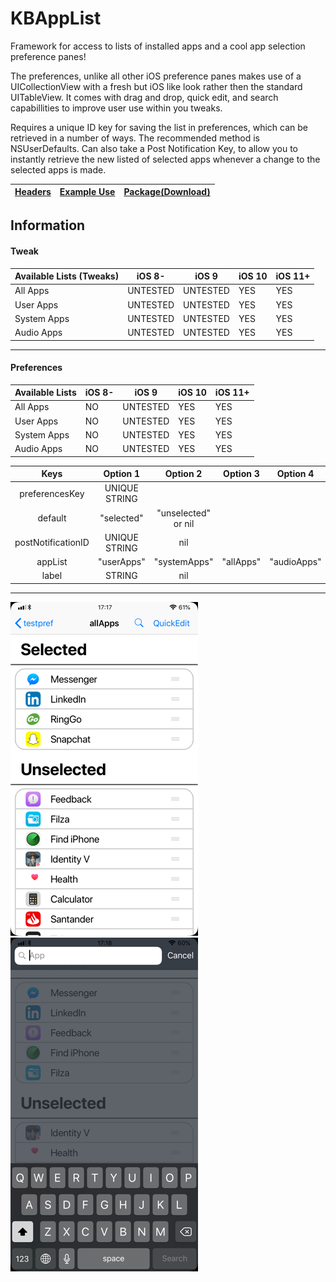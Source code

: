 # KBAppList
Framework for access to lists of installed apps and a cool app selection preference panes!

The preferences, unlike all other iOS preference panes makes use of a UICollectionView with a fresh but iOS like look rather then the standard UITableView.
It comes with drag and drop, quick edit, and search capabillities to improve user use within you tweaks.

Requires a unique ID key for saving the list in preferences, which can be retrieved in a number of ways. The recommended method is NSUserDefaults.
Can also take a Post Notification Key, to allow you to instantly retrieve the new listed of selected apps whenever a change to the selected apps is made.

| [Headers](https://github.com/Tonyk7/Tweaks/tree/master/kbapplist/headers)  | [Example Use](https://github.com/Tonyk7/Tweaks/tree/master/kbapplist/Example)  | [Package(Download)](https://github.com/Tonyk7/Tweaks/tree/master/kbapplist/packages)   |
|--------------------------|----------|----------|

## Information

#### Tweak
| Available Lists (Tweaks) | iOS 8- | iOS 9 | iOS 10 | iOS 11+ |
|--------------------------|----------|----------|--------|--------|
| All Apps                 | UNTESTED | UNTESTED | YES    | YES    |
| User Apps                | UNTESTED | UNTESTED | YES    | YES    |
| System Apps              | UNTESTED | UNTESTED | YES    | YES    |
| Audio Apps               | UNTESTED | UNTESTED | YES    | YES    |

---
#### Preferences
| Available Lists | iOS 8- | iOS 9 | iOS 10 | iOS 11+ |
|--------------------------|----------|----------|--------|--------|
| All Apps                 |    NO    | UNTESTED |  YES   |  YES   |
| User Apps                |    NO    | UNTESTED |  YES   |  YES   |
| System Apps              |    NO    | UNTESTED |  YES   |  YES   |
| Audio Apps               |    NO    | UNTESTED |  YES   |  YES   |

|        Keys        |    Option 1   |       Option 2      | Option 3 |  Option 4 |
|:------------------:|:-------------:|:-------------------:|:--------:|:---------:|
|   preferencesKey   | UNIQUE STRING |                     |          |           |
|       default      |   "selected"  | "unselected" or nil |          |           |
| postNotificationID | UNIQUE STRING |         nil         |          |           |
|       appList      |   "userApps"  |     "systemApps"    | "allApps"|"audioApps"|
|        label       |     STRING    |         nil         |          |           |

---

![KBAppList](repo_assets/KBAppList.png)
![KBAppList](repo_assets/search.png)
